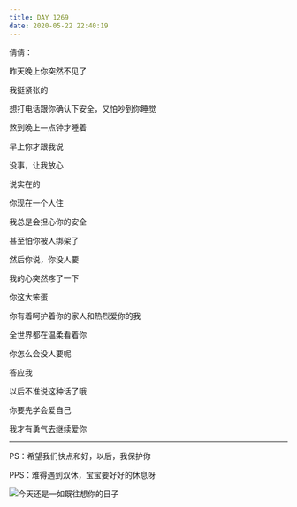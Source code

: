 ```yaml
---
title: DAY 1269
date: 2020-05-22 22:40:19
---
```


倩倩：

昨天晚上你突然不见了

我挺紧张的

想打电话跟你确认下安全，又怕吵到你睡觉

熬到晚上一点钟才睡着

早上你才跟我说

没事，让我放心

说实在的

你现在一个人住

我总是会担心你的安全

甚至怕你被人绑架了

然后你说，你没人要

我的心突然疼了一下

你这大笨蛋

你有着呵护着你的家人和热烈爱你的我

全世界都在温柔看着你

你怎么会没人要呢

答应我

以后不准说这种话了哦

你要先学会爱自己

我才有勇气去继续爱你

------------

PS：希望我们快点和好，以后，我保护你

PPS：难得遇到双休，宝宝要好好的休息呀

![今天还是一如既往想你的日子](//wx3.sinaimg.cn/large/4aca1336ly1gf1lqimo4oj20sg0lcak5.jpg)